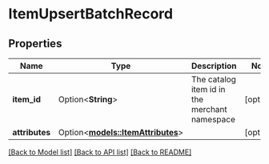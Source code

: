 # ItemUpsertBatchRecord

## Properties

Name | Type | Description | Notes
------------ | ------------- | ------------- | -------------
**item_id** | Option<**String**> | The catalog item id in the merchant namespace | [optional]
**attributes** | Option<[**models::ItemAttributes**](ItemAttributes.md)> |  | [optional]

[[Back to Model list]](../README.md#documentation-for-models) [[Back to API list]](../README.md#documentation-for-api-endpoints) [[Back to README]](../README.md)


